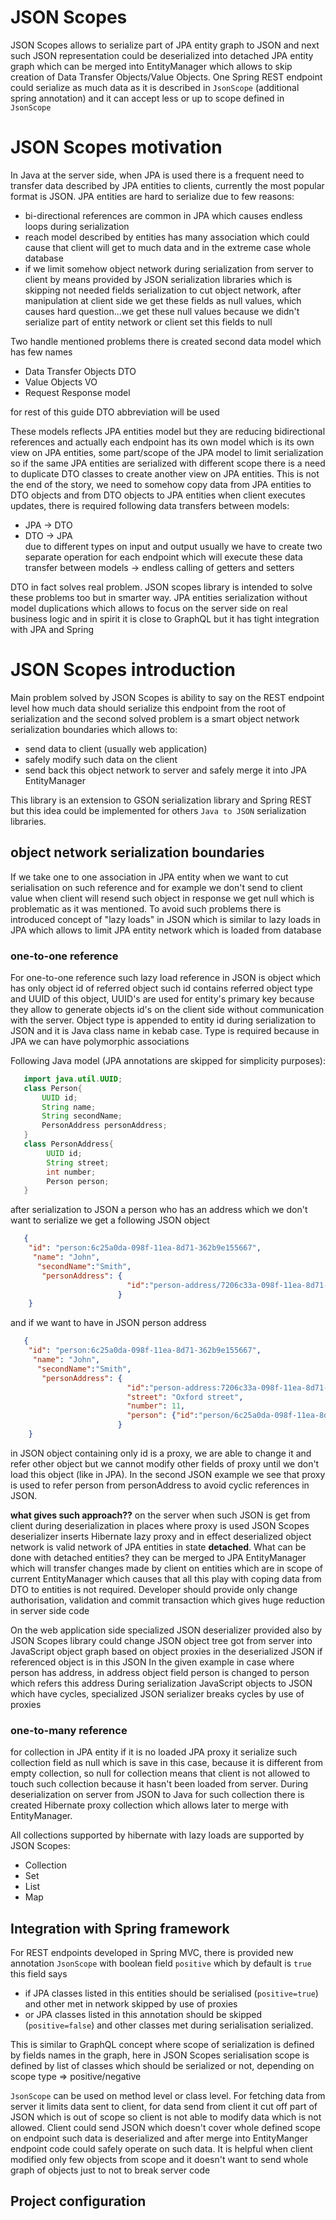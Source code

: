# JSON Scopes
JSON Scopes allows to serialize part of JPA entity graph to JSON and next such JSON representation could be deserialized into
detached JPA entity graph which can be merged into EntityManager which allows to skip creation of Data Transfer Objects/Value Objects.
One Spring REST endpoint could serialize as much data as it is described in `JsonScope` (additional spring annotation) and it can accept 
less or up to scope defined in `JsonScope`   
# JSON Scopes motivation
In Java at the server side, when JPA is used there is a frequent need to transfer data described by JPA entities to clients, 
currently the most popular format is JSON. JPA entities are hard to serialize due to few reasons:
  + bi-directional references are common in JPA which causes endless loops during serialization
  + reach model described by entities has many association which could cause that client will get to much data and in
   the extreme case whole database
  + if we limit somehow object network during serialization from server to client by means provided by JSON serialization 
  libraries which is skipping not needed fields serialization to cut object network, after manipulation at client side 
  we get these fields as null values, which causes hard question...we get these null values because we didn't serialize 
  part of entity network or client set this fields to null
    
Two handle mentioned problems there is created second data model which has few names
  + Data Transfer Objects DTO 
  + Value Objects VO
  + Request Response model 

for rest of this guide DTO abbreviation will be used 

These models reflects JPA entities model but they are reducing bidirectional references and actually each endpoint has
 its own model which is its own view on JPA entities, some part/scope of the JPA model to limit serialization so 
 if the same JPA entities are serialized with different scope there is a need to duplicate DTO classes to create another
  view on JPA entities. This is not the end of the story, we need to somehow copy data from JPA entities to DTO 
  objects and from DTO objects to JPA entities when client executes updates, there is required following data transfers
   between models:
   + JPA -> DTO          
   + DTO -> JPA          
due to different types on input and output usually we have to create two separate operation for each endpoint 
which will execute these data transfer between models -> endless calling of getters and setters
  
DTO in fact solves real problem. JSON scopes library is intended to solve these problems too but in smarter way. 
JPA entities serialization without model duplications which allows to focus on the server side on real business logic
and in spirit it is close to GraphQL but it has tight integration with JPA and Spring 

# JSON Scopes introduction
Main problem solved by JSON Scopes is ability to say on the REST endpoint level how much data should serialize
this endpoint from the root of serialization and the second solved problem is a smart object network serialization boundaries
which allows to:
  + send data to client (usually web application)
  + safely modify such data on the client   
  + send back this object network to server and safely merge it into JPA EntityManager
  
This library is an extension to GSON serialization library and Spring REST but this idea could be implemented 
for others `Java to JSON` serialization libraries.

## object network serialization boundaries
If we take one to one association in JPA entity when we want to cut serialisation on such reference and for example 
we don't send to client value when client will resend such object in response we get null which is problematic as it was mentioned.
To avoid such problems there is introduced concept of "lazy loads" in JSON
which is similar to lazy loads in JPA which allows to limit JPA entity network which is loaded from database 
### one-to-one reference
For one-to-one reference such lazy load reference in JSON is object which has only object id of referred object
such id contains referred object type and UUID of this object, UUID's are used for entity's primary key because they allow to
generate objects id's on the client side without communication with the server. Object type is appended to entity id during 
serialization to JSON and it is Java class name in kebab case. Type is required because in JPA we can have polymorphic associations 

Following Java model (JPA annotations are skipped for simplicity purposes):
```java
   import java.util.UUID;
   class Person{
       UUID id;
       String name;  
       String secondName;
       PersonAddress personAddress;   
   } 
   class PersonAddress{
        UUID id;
        String street;
        int number;
        Person person; 
   }    
```   

after serialization to JSON a person who has an address which we don't want to serialize we get a following JSON object
```JSON
   { 
    "id": "person:6c25a0da-098f-11ea-8d71-362b9e155667",
     "name": "John",
      "secondName":"Smith",
       "personAddress": {
                          "id":"person-address/7206c33a-098f-11ea-8d71-362b9e155667" 
                        }      
    }

```
and if we want to have in JSON person address
```JSON
   { 
    "id": "person:6c25a0da-098f-11ea-8d71-362b9e155667",
     "name": "John",
      "secondName":"Smith",
       "personAddress": {
                          "id":"person-address:7206c33a-098f-11ea-8d71-362b9e155667", 
                          "street": "Oxford street",
                          "number": 11,
                          "person": {"id":"person/6c25a0da-098f-11ea-8d71-362b9e155667"}
                        }      
    }
```

in JSON object containing only id is a proxy, we are able to change it and refer other object but we cannot modify other
fields of proxy until we don't load this object (like in JPA). In the second JSON example we see that proxy is used to refer 
person from personAddress to avoid cyclic references in JSON.

**what gives such approach??**
on the server when such JSON is get from client during deserialization in places where proxy is used JSON Scopes 
deserializer inserts Hibernate lazy proxy and in effect deserialized object network is valid network of JPA entities 
in state **detached**. What can be done with detached entities? they can be merged to JPA EntityManager which will transfer
changes made by client on entities which are in scope of current EntityManager which causes that all this play with coping data
from DTO to entities is not required. Developer should provide only change authorisation, validation and commit transaction
which gives huge reduction in server side code

On the web application side specialized JSON deserializer provided also by JSON Scopes library could change JSON object tree got
from server into JavaScript object graph based on object proxies in the deserialized JSON if referenced object is in this JSON
In the given example in case where person has address, in address object field person is changed to person which refers this address
During serialization JavaScript objects to JSON which have cycles, specialized JSON serializer breaks cycles by use of proxies

  
### one-to-many reference
for collection in JPA entity if it is no loaded JPA proxy it serialize such collection field as null which is save in this case,
because it is different from empty collection, so null for collection means that client is not allowed to touch such collection 
because it hasn't been loaded from server. During deserialization on server from JSON to Java for such collection 
there is created Hibernate proxy collection which allows later to merge with EntityManager.

All collections supported by hibernate with lazy loads are supported by JSON Scopes:
  + Collection
  + Set
  + List
  + Map
  

## Integration with Spring framework
For REST endpoints developed in Spring MVC, there is provided new annotation `JsonScope` with boolean field `positive` 
which by default is `true` this field says 
  + if JPA classes listed in this entities should be serialised (`positive=true`) and other met in network skipped by use of proxies 
  + or JPA classes listed in this annotation should be skipped (`positive=false`) and other classes met during serialisation serialized.
  
This is similar to GraphQL concept where scope of serialization is defined by fields names in the graph, here in JSON Scopes
serialisation scope is defined by list of classes which should be serialized or not, depending on scope type => positive/negative

`JsonScope` can be used on method level or class level. For fetching data from server it limits data sent to client, 
for data send from client it cut off part of JSON which is out of scope so client is not able to modify data which is not
 allowed. Client could send JSON which doesn't cover whole defined scope on endpoint such data is deserialized and after merge into EntityManger
 endpoint code could safely operate on such data. It is helpful when client modified only few objects from scope and 
 it doesn't want to send whole graph of objects just to not to break server code     

## Project configuration 
        

               
 


     


  
   




                   
